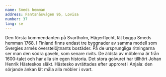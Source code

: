 ```yaml
---
name: Smeds hemman
address: Fantsnäsvägen 95, Lovisa
number: 37
lang: se
---
```

Den första kommendanten på Svartholm, Hägerflycht, lät bygga Smeds hemman 1768. I Finland finns endast tre byggnader av samma modell som Svergies armés överstelöjtnants bostäder. På de ursprungliga ritningarna ser man den södra gaveln, som senare rivits. De äldsta av möblerna är från 1600-talet och har alla sin egen historia. Det stora golvuret har tillhört Johan Henrik Hästeskos släkt. Hästesko avrättades efter upproret i Anjala: den sörjande änkan lät måla alla möbler i svart.

